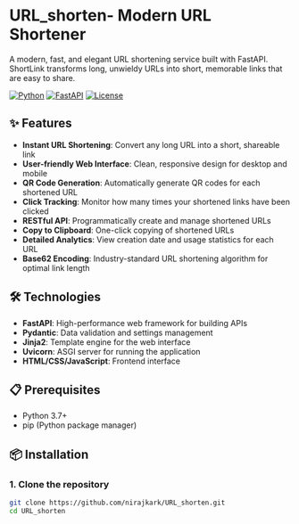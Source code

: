 # URL_shorten- Modern URL Shortener



A modern, fast, and elegant URL shortening service built with FastAPI. ShortLink transforms long, unwieldy URLs into short, memorable links that are easy to share.

[![Python](https://img.shields.io/badge/Python-3.7+-blue.svg)](https://www.python.org/downloads/)
[![FastAPI](https://img.shields.io/badge/FastAPI-0.95.0+-green.svg)](https://fastapi.tiangolo.com/)
[![License](https://img.shields.io/badge/License-MIT-yellow.svg)](https://opensource.org/licenses/MIT)

## ✨ Features

- **Instant URL Shortening**: Convert any long URL into a short, shareable link
- **User-friendly Web Interface**: Clean, responsive design for desktop and mobile
- **QR Code Generation**: Automatically generate QR codes for each shortened URL
- **Click Tracking**: Monitor how many times your shortened links have been clicked
- **RESTful API**: Programmatically create and manage shortened URLs
- **Copy to Clipboard**: One-click copying of shortened URLs
- **Detailed Analytics**: View creation date and usage statistics for each URL
- **Base62 Encoding**: Industry-standard URL shortening algorithm for optimal link length


## 🛠️ Technologies

- **FastAPI**: High-performance web framework for building APIs
- **Pydantic**: Data validation and settings management
- **Jinja2**: Template engine for the web interface
- **Uvicorn**: ASGI server for running the application
- **HTML/CSS/JavaScript**: Frontend interface

## 📋 Prerequisites

- Python 3.7+
- pip (Python package manager)

## 📦 Installation

### 1. Clone the repository

```bash
git clone https://github.com/nirajkark/URL_shorten.git
cd URL_shorten

